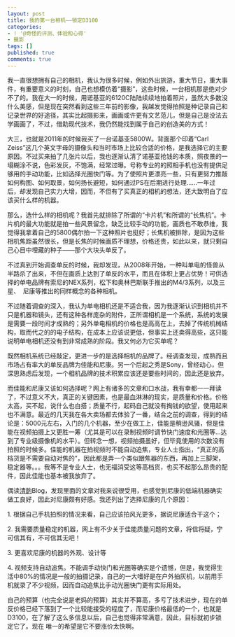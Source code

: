 ```yaml
---
layout: post
title: 我的第一台相机——锁定D3100
categories:
- ! '@奇怪的评测、体验和心得'
- 摄影
tags: []
published: true
comments: true
---
```

<p>我一直很想拥有自己的相机，我认为很多时候，例如外出旅游，重大节日，重大事件，有重要意义的时刻，自己也想模仿着“摄影”，这些时候，一台相机那是绝对少不了的。我在大一的时候，用诺基亚的6120C陆陆续续地拍着照片，虽然大多数没什么美感，但是现在突然看到这些三年前的影像，我越发觉得拍照是种记录自己和记录世界的好途径，其实比起摄影来，画画或许更有文艺范儿，但是自己是没法去学画画了，不过，借助现代技术，我仍然能找到属于自己的创造美的方式！</p>

<p>大三，也就是2011年的时候我买了一台诺基亚5800W。背面那个印着“Carl Zeiss”这几个英文字母的摄像头和当时市场上比较合适的价格，是我选择它的主要原因。不过买来拍了几张片以后，我也逐渐认清了诺基亚抢钱的本质，照夜景的一塌糊涂不说，色彩发灰，不饱满，经常过曝。号称专业的的照相手机也没有提供足够用的手动功能，比如选择光圈快门等。为了使照片更漂亮一些，只有更努力推敲如何构图、如何取景，如何扬长避短，如何通过PS在后期进行处理……一年过后，却发现自己实力大增，因而，不但有了买真正的相机的想法，还大致明白了应该买什么样的机器。</p>

<p>那么，选什么样的相机呢？我首先就排除了所谓的“卡片机”和所谓的“长焦机”。卡片机的最大功能就是拍一些风景留念，缺乏比较手动的功能，画质也不敢恭维，我觉得我拿着自己的5800偶尔拍一下这种照片也挺好；长焦机被排除，是因为这些相机焦距虽然很长，但是长焦的时候画质不理想，价格还贵，如此以来，就只剩自己心目中埋藏的种子——那个大块头单反了。</p>

<p>不过真到开始调查单反的时候，我却发现，从2008年开始，一种叫单电的怪兽从半路杀了出来，不但在画质上达到了单反的水平，而且在体积上更占优势！可供选择的单电品牌有索尼的NEX系列，松下和奥林巴斯联手推出的M4/3系列，以及三星、  尼康等推出的同样概念的各种相机。</p>

<p>不过随着调查的深入，我认为单电相机还是不适合我，因为我逐渐认识到相机并不只是机器和镜头，还有这种各样庞杂的附件，正所谓相机是一个系统，系统的发展是需要一段时间才成熟的；另外单电相机的价格也是高高在上，去掉了传统机械结构，取而代之的的电子结构，在成本上应该说更低，但事实上还卖得高些，这只能说明单电相机还没有到非常成熟的阶段。我又何必为它买单呢？</p>

<p>既然相机系统已经敲定，更进一步的是选择相机的品牌了。经调查发现，成熟而且市场占有率大的单反品牌为佳能和尼康。另一个后起之秀是Sony，曾经动心，但深思熟虑后发现，一个相机品牌的技术积累应该还是要些时间的，因此还是放弃。</p>

<p>而佳能和尼康又该如何选择呢？网上有诸多的文章和口水战，我有幸都一一拜读了，不过意义不大，真正的关键因素，也是最血淋淋的现实，是质量和价格。价格太高，买不起，说什么也白搭；质量不行，起码自己就没有掏钱的欲望，使用起来也不满意。最近的几天我在各大卖场都去体验了一番，结合之前的调查，得到的结论是：5000元左右，入门的几个机器，至少在做工上，佳能是稍逊风骚，但是佳能在视频拍摄上又更胜一筹（尤其是可以在录制视频时调节快门速度和光圈等...达到了专业级摄像机的水平）。但转念一想，视频拍摄虽好，但毕竟使用的次数没有拍照的时候多。佳能的机器在拍视频时不能自动追焦，专业人士指出，“真正的高档货是不需要自动对焦的”，因此都是弄一个类似跟焦器的东西，再加上三脚架，稳定器等。。。我等不是专业人士，也无福消受这等高档货，也买不起那么昂贵的配件，因此佳能也基本被我放弃了。</p>

<p>偶读<a href="http://iphoto.blog.163.com/">清韵</a>Blog，发现里面的文章对我来说很受用，也感觉到尼康的低端机器确实做工良好，因此对尼康颇有好感。我还列出了选择尼康的几个原因：</p>

<p>1. 根据自己手机拍照的情况来看，自己应该拍风光更多，据说尼康适合干这个；</p>

<p>2. 我需要质量稳定的机器，网上有不少关于佳能质量问题的文章，将信将疑，宁可信其有，不可信其无吧！</p>

<p>3. 更喜欢尼康的机器的外观、设计等</p>

<p>4. 视频支持自动追焦。不能调手动快门和光圈等确实是个遗憾，但是，我觉得生活中80%的情况是一般的拍摄记录，自己的一大嗜好是在户外拍灰机，以前用手机就录了不少视频，因而自动追焦比手动光圈快门更有实际用处。</p>

<p>自己的预算（也完全说是老妈的预算）其实并不算高，多亏了技术进步，现在的单反价格已经下落到了一个比较能接受的程度了，而尼康价格最低的一个，也就是D3100，在了解了这么多信息以后，自己也觉得非常满意，因此，目标就初步锁定它了。现在 唯一的希望是它不要涨价太快啊。</p>

<p>&nbsp;</p>
